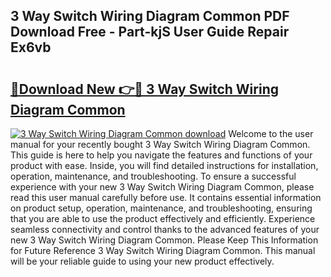 ## 3 Way Switch Wiring Diagram Common PDF Download Free - Part-kjS User Guide Repair Ex6vb

# <h2><a href="http://dfi02bf.blite.top/?on=3+Way+Switch+Wiring+Diagram+Common">🔗Download New 👉🔴 3 Way Switch Wiring Diagram Common</a></h2>

[![3 Way Switch Wiring Diagram Common download](https://i.imgur.com/lujVjoI.png)](http://dfi02bf.blite.top/?on=3+Way+Switch+Wiring+Diagram+Common)
Welcome to the user manual for your recently bought 3 Way Switch Wiring Diagram Common. This guide is here to help you navigate the features and functions of your product with ease. Inside, you will find detailed instructions for installation, operation, maintenance, and troubleshooting. To ensure a successful experience with your new 3 Way Switch Wiring Diagram Common, please read this user manual carefully before use. It contains essential information on product setup, operation, maintenance, and troubleshooting, ensuring that you are able to use the product effectively and efficiently. Experience seamless connectivity and control thanks to the advanced features of your new 3 Way Switch Wiring Diagram Common. Please Keep This Information for Future Reference 3 Way Switch Wiring Diagram Common. This manual will be your reliable guide to using your new product effectively.

